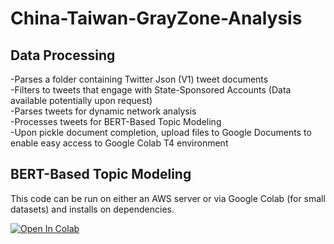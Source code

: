 # China-Taiwan-GrayZone-Analysis


## Data Processing
-Parses a folder containing Twitter Json (V1) tweet documents<br>
-Filters to tweets that engage with State-Sponsored Accounts (Data available potentially upon request)<br>
-Parses tweets for dynamic network analysis<br>
-Processes tweets for BERT-Based Topic Modeling<br>
-Upon pickle document completion, upload files to Google Documents to enable easy access to Google Colab T4 environment<br>

## BERT-Based Topic Modeling
This code can be run on either an AWS server or via Google Colab (for small datasets) and installs on dependencies. 

[![Open In Colab](https://colab.research.google.com/assets/colab-badge.svg)](https://colab.research.google.com/drive/1lQyX4yokd3FipD9vu7UUJbAqc3ZLGD6x?usp=sharing)
